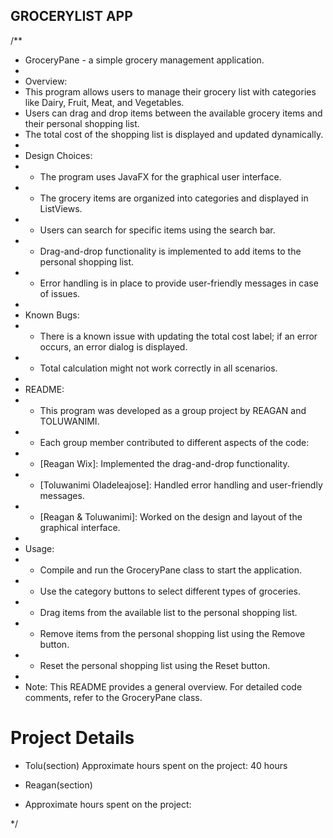 ## GROCERYLIST APP
/**
 * GroceryPane - a simple grocery management application.
 * 
 * Overview:
 * This program allows users to manage their grocery list with categories like Dairy, Fruit, Meat, and Vegetables.
 * Users can drag and drop items between the available grocery items and their personal shopping list.
 * The total cost of the shopping list is displayed and updated dynamically.
 * 
 * Design Choices:
 * - The program uses JavaFX for the graphical user interface.
 * - The grocery items are organized into categories and displayed in ListViews.
 * - Users can search for specific items using the search bar.
 * - Drag-and-drop functionality is implemented to add items to the personal shopping list.
 * - Error handling is in place to provide user-friendly messages in case of issues.
 * 
 * Known Bugs:
 * - There is a known issue with updating the total cost label; if an error occurs, an error dialog is displayed.
 * - Total calculation might not work correctly in all scenarios.
 * 
 * README:
 * - This program was developed as a group project by REAGAN and TOLUWANIMI.
 * - Each group member contributed to different aspects of the code:
 *   - [Reagan Wix]: Implemented the drag-and-drop functionality.
 *   - [Toluwanimi Oladeleajose]: Handled error handling and user-friendly messages.
 *   - [Reagan & Toluwanimi]: Worked on the design and layout of the graphical interface.
 * 
 * Usage:
 * - Compile and run the GroceryPane class to start the application.
 * - Use the category buttons to select different types of groceries.
 * - Drag items from the available list to the personal shopping list.
 * - Remove items from the personal shopping list using the Remove button.
 * - Reset the personal shopping list using the Reset button.
 * 
 * Note: This README provides a general overview. For detailed code comments, refer to the GroceryPane class.


 # Project Details
 * Tolu(section)
 Approximate hours spent on the project: 40 hours

* Reagan(section)
* Approximate hours spent on the project:

 */

